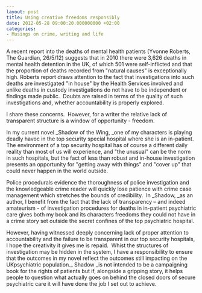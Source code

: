```yaml
---
layout: post
title: Using creative freedoms responsibly
date: 2012-05-28 09:00:20.000000000 +02:00
categories:
- Musings on crime, writing and life
---
```


A recent report into the deaths of mental health patients (Yvonne Roberts, The Guardian, 26/5/12) suggests that in 2010 there were 3,626 deaths in mental health detention in the UK, of which 501 were self-inflicted and that the proportion of deaths recorded from "natural causes" is exceptionally high. Roberts report draws attention to the fact that investigations into such deaths are investigated "in house" by the Health Services involved and unlike deaths in custody investigations do not have to be independent or findings made public.  Doubts are raised in terms of the quality of such investigations and, whether accountability is properly explored.

I share these concerns.  However, for a writer the relative lack of transparent structure is a window of opportunity - freedom.

In my current novel _Shadow of the Wing, _one of my characters is playing deadly havoc in the top security special hospital where she is an in-patient.  The environment of a top security hospital has of course a different daily reality than most of us will experience, and "the unusual" can be the norm in such hospitals, but the fact of less than robust and in-house investigation presents an opportunity for "getting away with things" and "cover up" that could never happen in the world outside.

Police procedurals evidence the thoroughness of police investigation and the knowledgeable crime reader will quickly lose patience with crime case management which stretches the bounds of credibility.  In _Shadow, _as an author, I benefit from the fact that the lack of transparency – and indeed amateurism - of investigation procedures for deaths in in-patient psychiatric care gives both my book and its characters freedoms they could not have in a crime story set outside the secret confines of the top psychiatric hospital.

However, having witnessed deeply concerning lack of proper attention to accountability and the failure to be transparent in our top security hospitals, I hope the creativity it gives me is repaid.  Whist the structures of investigation may be hidden in the system, I have a responsibility to ensure that the outcomes in my novel reflect the outcomes still impacting on the UKpsychiatric population._ Shadow _is not intended to be a campaigning book for the rights of patients but if, alongside a gripping story, it helps people to question what actually goes on behind the closed doors of secure psychiatric care it will have done the job I set out to achieve.
